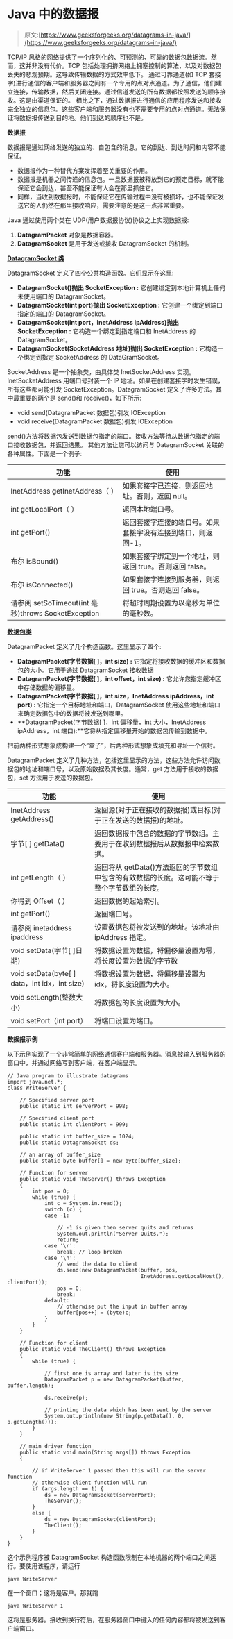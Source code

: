# Java 中的数据报

> 原文:[https://www.geeksforgeeks.org/datagrams-in-java/](https://www.geeksforgeeks.org/datagrams-in-java/)

TCP/IP 风格的网络提供了一个序列化的、可预测的、可靠的数据包数据流。然而，这并非没有代价。TCP 包括处理拥挤网络上拥塞控制的算法，以及对数据包丢失的悲观预期。这导致传输数据的方式效率低下。
通过可靠通道(如 TCP 套接字)进行通信的客户端和服务器之间有一个专用的点对点通道。为了通信，他们建立连接，传输数据，然后关闭连接。通过信道发送的所有数据都按照发送的顺序接收。这是由渠道保证的。
相比之下，通过数据报进行通信的应用程序发送和接收完全独立的信息包。这些客户端和服务器没有也不需要专用的点对点通道。无法保证将数据报传送到目的地。他们到达的顺序也不是。

**数据报**

数据报是通过网络发送的独立的、自包含的消息，它的到达、到达时间和内容不能保证。

*   数据报作为一种替代方案发挥着至关重要的作用。
*   数据报是机器之间传递的信息包。一旦数据报被释放到它的预定目标，就不能保证它会到达，甚至不能保证有人会在那里抓住它。
*   同样，当收到数据报时，不能保证它在传输过程中没有被损坏，也不能保证发送它的人仍然在那里接收响应，需要注意的是这一点非常重要。

Java 通过使用两个类在 UDP(用户数据报协议)协议之上实现数据报:

1.  **DatagramPacket** 对象是数据容器。
2.  **DatagramSocket** 是用于发送或接收 DatagramSocket 的机制。

**[DatagramSocket 类](https://www.geeksforgeeks.org/java-net-datagramsocket-class-java/)**

DatagramSocket 定义了四个公共构造函数。它们显示在这里:

*   **DatagramSocket()抛出 SocketException :** 它创建绑定到本地计算机上任何未使用端口的 DatagramSocket。
*   **DatagramSocket(int port)抛出 SocketException :** 它创建一个绑定到端口指定的端口的 DatagramSocket。
*   **DatagramSocket(int port，InetAddress ipAddress)抛出 SocketException :** 它构造一个绑定到指定端口和 InetAddress 的 DatagramSocket。
*   **DatagramSocket(SocketAddress 地址)抛出 SocketException :** 它构造一个绑定到指定 SocketAddress 的 DataGramSocket。

SocketAddress 是一个抽象类，由具体类 InetSocketAddress 实现。InetSocketAddress 用端口号封装一个 IP 地址。如果在创建套接字时发生错误，所有这些都可能引发 SocketException。DatagramSocket 定义了许多方法。其中最重要的两个是 send()和 receive()，如下所示:

*   void send(DatagramPacket 数据包)引发 IOException
*   void receive(DatagramPacket 数据包)引发 IOException

send()方法将数据包发送到数据包指定的端口。接收方法等待从数据包指定的端口接收数据包，并返回结果。
其他方法让您可以访问与 DatagramSocket 关联的各种属性。下面是一个例子:

| 功能 | 使用 |
| --- | --- |
| InetAddress getInetAddress（ ） | 如果套接字已连接，则返回地址。否则，返回 null。 |
| int getLocalPort（ ） | 返回本地端口号。 |
| int getPort() | 返回套接字连接的端口号。如果套接字没有连接到端口，则返回-1。 |
| 布尔 isBound() | 如果套接字绑定到一个地址，则返回 true。否则返回 false。 |
| 布尔 isConnected() | 如果套接字连接到服务器，则返回 true。否则返回 false。 |
| 请参阅 setSoTimeout(int 毫秒)throws SocketException | 将超时周期设置为以毫秒为单位的毫秒数。 |

**[数据包类](https://www.geeksforgeeks.org/java-net-datagrampacket-class-java/)**

DatagramPacket 定义了几个构造函数。这里显示了四个:

*   **DatagramPacket(字节数据[ ]，int size) :** 它指定将接收数据的缓冲区和数据包的大小。它用于通过 DatagramSocket 接收数据
*   **DatagramPacket(字节数据[ ]，int offset，int size) :** 它允许您指定缓冲区中存储数据的偏移量。
*   **DatagramPacket(字节数据[ ]，int size，InetAddress ipAddress，int port) :** 它指定一个目标地址和端口，DatagramSocket 使用这些地址和端口来确定数据包中的数据将被发送到哪里。
*   **DatagramPacket(字节数据[ ]，int 偏移量，int 大小，InetAddress ipAddress，int 端口):**它将从指定偏移量开始的数据包传输到数据中。

把前两种形式想象成构建一个“盒子”，后两种形式想象成填充和寻址一个信封。

DatagramPacket 定义了几种方法，包括这里显示的方法，这些方法允许访问数据包的地址和端口号，以及原始数据及其长度。通常，get 方法用于接收的数据包，set 方法用于发送的数据包。

| 功能 | 使用 |
| --- | --- |
| InetAddress getAddress() | 返回源(对于正在接收的数据报)或目标(对于正在发送的数据报)的地址。 |
| 字节[ ] getData() | 返回数据报中包含的数据的字节数组。主要用于在收到数据报后从数据报中检索数据。 |
| int getLength（ ） | 返回将从 getData()方法返回的字节数组中包含的有效数据的长度。这可能不等于整个字节数组的长度。 |
| 你得到 Offset（ ） | 返回数据的起始索引。 |
| int getPort() | 返回端口号。 |
| 请参阅 inetaddress ipaddress | 设置数据包将被发送到的地址。该地址由 ipAddress 指定。 |
| void setData(字节[ ]日期) | 将数据设置为数据，将偏移量设置为零，将长度设置为数据的字节数 |
| void setData(byte[ ] data，int idx，int size) | 将数据设置为数据，将偏移量设置为 idx，将长度设置为大小。 |
| void setLength(整数大小) | 将数据包的长度设置为大小。 |
| void setPort（int port） | 将端口设置为端口。 |

**数据报示例**

以下示例实现了一个非常简单的网络通信客户端和服务器。消息被输入到服务器的窗口中，并通过网络写到客户端，在客户端显示。

```
// Java program to illustrate datagrams
import java.net.*;
class WriteServer {

    // Specified server port
    public static int serverPort = 998;

    // Specified client port
    public static int clientPort = 999;

    public static int buffer_size = 1024;
    public static DatagramSocket ds;

    // an array of buffer_size
    public static byte buffer[] = new byte[buffer_size];

    // Function for server
    public static void TheServer() throws Exception
    {
        int pos = 0;
        while (true) {
            int c = System.in.read();
            switch (c) {
            case -1:

                // -1 is given then server quits and returns
                System.out.println("Server Quits.");
                return;
            case '\r':
                break; // loop broken
            case '\n':
                // send the data to client
                ds.send(new DatagramPacket(buffer, pos,
                                           InetAddress.getLocalHost(), clientPort));
                pos = 0;
                break;
            default:
                // otherwise put the input in buffer array
                buffer[pos++] = (byte)c;
            }
        }
    }

    // Function for client
    public static void TheClient() throws Exception
    {
        while (true) {

            // first one is array and later is its size
            DatagramPacket p = new DatagramPacket(buffer, buffer.length);

            ds.receive(p);

            // printing the data which has been sent by the server
            System.out.println(new String(p.getData(), 0, p.getLength()));
        }
    }

    // main driver function
    public static void main(String args[]) throws Exception
    {

        // if WriteServer 1 passed then this will run the server function
        // otherwise client function will run
        if (args.length == 1) {
            ds = new DatagramSocket(serverPort);
            TheServer();
        }
        else {
            ds = new DatagramSocket(clientPort);
            TheClient();
        }
    }
}
```

这个示例程序被 DatagramSocket 构造函数限制在本地机器的两个端口之间运行。要使用该程序，请运行

```
java WriteServer
```

在一个窗口；这将是客户。那就跑

```
java WriteServer 1
```

这将是服务器。接收到换行符后，在服务器窗口中键入的任何内容都将被发送到客户端窗口。